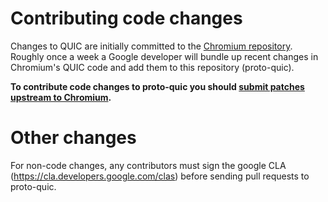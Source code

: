 # Contributing code changes
Changes to QUIC are initially committed to the [Chromium repository](https://cs.chromium.org/chromium/src/net/quic/?q=net/quic). Roughly once a week a Google developer will bundle up recent changes in Chromium's QUIC code and add them to this repository (proto-quic). 

**To contribute code changes to proto-quic you should [submit patches upstream to Chromium](https://www.chromium.org/developers/contributing-code).**

# Other changes
For non-code changes, any contributors must sign the google CLA (https://cla.developers.google.com/clas) before sending pull requests to proto-quic.
